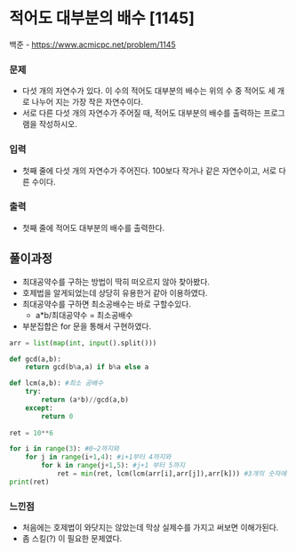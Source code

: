 # 적어도 대부분의 배수 [1145]

백준 - https://www.acmicpc.net/problem/1145



### 문제

-  다섯 개의 자연수가 있다. 이 수의 적어도 대부분의 배수는 위의 수 중 적어도 세 개로 나누어 지는 가장 작은 자연수이다.
-  서로 다른 다섯 개의 자연수가 주어질 때, 적어도 대부분의 배수를 출력하는 프로그램을 작성하시오.

### 입력

- 첫째 줄에 다섯 개의 자연수가 주어진다. 100보다 작거나 같은 자연수이고, 서로 다른 수이다.



### 출력

- 첫째 줄에 적어도 대부분의 배수를 출력한다.

  

## 풀이과정



- 최대공약수를 구하는 방법이 딱히 떠오르지 않아 찾아봤다.
- 호제법을 알게되었는데 상당히 유용한거 같아 이용하였다.
- 최대공약수를 구하면 최소공배수는 바로 구할수있다.
  - a*b/최대공약수 = 최소공배수
- 부분집합은 for 문을 통해서 구현하였다. 

```python
arr = list(map(int, input().split()))

def gcd(a,b):
    return gcd(b%a,a) if b%a else a 

def lcm(a,b): #최소 공배수
	try:
		return (a*b)//gcd(a,b)
	except:
		return 0
		
ret = 10**6

for i in range(3): #0~2까지와
	for j in range(i+1,4): #i+1부터 4까지와
		for k in range(j+1,5): #j+1 부터 5까지
			ret = min(ret, lcm(lcm(arr[i],arr[j]),arr[k])) #3개의 숫자에 대한 최소 공배수
print(ret)
```



### 느낀점

- 처음에는 호제법이 와닷지는 않았는데 막상 실제수를 가지고 써보면 이해가된다.
- 좀 스킬(?) 이 필요한 문제였다.
